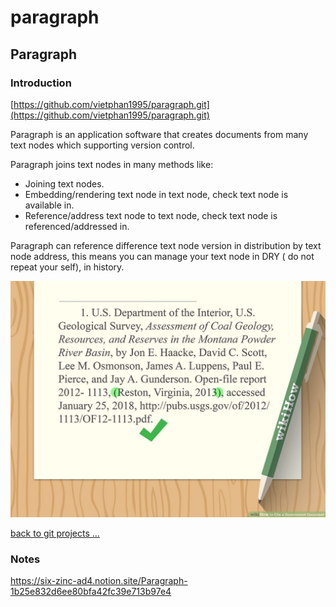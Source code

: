 # paragraph

## Paragraph

### Introduction

[https://github.com/vietphan1995/paragraph.git](https://github.com/vietphan1995/paragraph.git)

Paragraph is an application software that creates documents from many text nodes which supporting version control.

Paragraph joins text nodes in many methods like:

- Joining text nodes.
- Embedding/rendering text node in text node, check text node is available in.
- Reference/address text node to text node, check text node is referenced/addressed in.

Paragraph can reference difference text node version in distribution by text node address, this means you can manage your text node in DRY ( do not repeat your self), in history.

![image.png](image.png)

[back to git projects …](https://github.com/vietphan1995/projects)

### Notes
https://six-zinc-ad4.notion.site/Paragraph-1b25e832d6ee80bfa42fc39e713b97e4